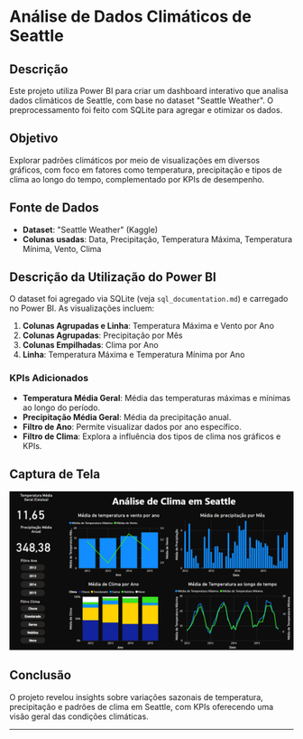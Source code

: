 # Análise de Dados Climáticos de Seattle

## Descrição
Este projeto utiliza Power BI para criar um dashboard interativo que analisa dados climáticos de Seattle, com base no dataset "Seattle Weather". O preprocessamento foi feito com SQLite para agregar e otimizar os dados.

## Objetivo
Explorar padrões climáticos por meio de visualizações em diversos gráficos, com foco em fatores como temperatura, precipitação e tipos de clima ao longo do tempo, complementado por KPIs de desempenho.

## Fonte de Dados
- **Dataset**: "Seattle Weather" (Kaggle)  
- **Colunas usadas**: Data, Precipitação, Temperatura Máxima, Temperatura Mínima, Vento, Clima  

## Descrição da Utilização do Power BI
O dataset foi agregado via SQLite (veja `sql_documentation.md`) e carregado no Power BI. As visualizações incluem:  
1. **Colunas Agrupadas e Linha**: Temperatura Máxima e Vento por Ano  
2. **Colunas Agrupadas**: Precipitação por Mês  
3. **Colunas Empilhadas**: Clima por Ano  
4. **Linha**: Temperatura Máxima e Temperatura Mínima por Ano  

### KPIs Adicionados
- **Temperatura Média Geral**: Média das temperaturas máximas e mínimas ao longo do período.  
- **Precipitação Média Geral**: Média da precipitação anual.  
- **Filtro de Ano**: Permite visualizar dados por ano específico.  
- **Filtro de Clima**: Explora a influência dos tipos de clima nos gráficos e KPIs.  

## Captura de Tela
![Dashboard de Dados Climáticos](seattleweather.png)

## Conclusão
O projeto revelou insights sobre variações sazonais de temperatura, precipitação e padrões de clima em Seattle, com KPIs oferecendo uma visão geral das condições climáticas.

---